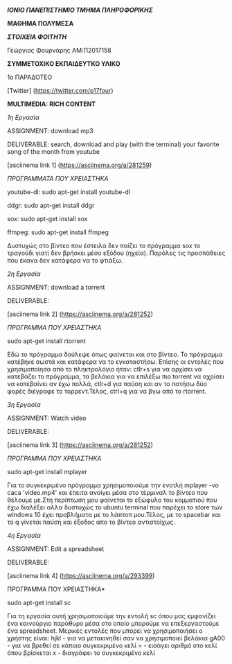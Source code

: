   ***ΙΟΝΙΟ ΠΑΝΕΠΙΣΤΗΜΙΟ ΤΜΗΜΑ ΠΛΗΡΟΦΟΡΙΚΗΣ***

**ΜΑΘΗΜΑ ΠΟΛΥΜΕΣΑ**

***ΣΤΟΙΧΕΙΑ ΦΟΙΤΗΤΗ***

Γεώργιος Φουρνάρης ΑΜ:Π2017158

**ΣΥΜΜΕΤΟΧΙΚΟ ΕΚΠΑΙΔΕΥΤΚΟ ΥΛΙΚΟ**

1ο ΠΑΡΑΔΟΤΕΟ 

[Twitter] (https://twitter.com/p17four)


**MULTIMEDIA: RICH CONTENT**

*1η Εργασία*

ASSIGNMENT: download mp3 

DELIVERABLE: search, download and play (with the terminal) your favorite song of the month from youtube 

[asciinema link 1] (https://asciinema.org/a/281259)

*ΠΡΟΓΡΑΜΜΑΤΑ ΠΟΥ ΧΡΕΙΑΣΤΗΚΑ* 

youtube-dl: sudo apt-get install youtube-dl

ddgr: sudo apt-get install ddgr

sox: sudo apt-get install sox

ffmpeg: sudo apt-get install ffmpeg


Δυστυχώς στο βίντεο που έστειλα δεν παίζει το πρόγραμμα sox το τραγούδι γιατί δεν βρήσκει μέσο εξόδου (ηχεία). Παρόλες τις προσπάθειες που έκανα δεν κατάφερα να το φτιάξω.

*2η Εργασία*

ASSIGNMENT: download a torrent

DELIVERABLE:

[asciinema link 2] (https://asciinema.org/a/281252)

*ΠΡΟΓΡΑΜΜΑ ΠΟΥ ΧΡΕΙΑΣΤΗΚΑ*

sudo apt-get install rtorrent

Εδώ το πρόγραμμα δούλεψε όπως φαίνεται και στο βίντεο. Το πρόγραμμα κατέβηκε σωστά και κατάφερα να το εγκαταστήσω.
Επίσης οι εντολές που χρησιμοποίησα από το πληκτρολόγιο ήταν: ctlr+s για να αρχίσει να κατεβάζει το πρόγραμμα, τα βελάκια για να επιλέξω πιο torrent να αχρίσει να κατεβαίνει αν έχω πολλά, ctlr+d για παύση και αν το πατήσω δύο φορές διέγραφε το τορρεντ.Τέλος, ctrl+q για να βγω από το rtorrent.


*3η Εργασία*

ASSIGNMENT: Watch video

DELIVERABLE:

[asciinema link 3] (https://asciinema.org/a/281252)

*ΠΡΟΓΡΑΜΜΑ ΠΟΥ ΧΡΕΙΑΣΤΗΚΑ* 

sudo apt-get install mplayer

Για το συγκεκριμένο πρόγραμμα χρησιμοποιούμε την ενοτλή mplayer -vo caca 'video.mp4' και έπειτα ανοίγει μέσα στο τέρμιναλ το βίντεο που θέλουμε με.Στη περίπτωση μου φαίνεται το εξώφυλο του κομματιού που έχω διαλέξει αλλα δυστυχώς το ubuntu terminal που παρέχει το store των windows 10 έχει προβλήματα με το λάπτοπ μου.Τέλος, με το spacebar και το q γίνεται παύση και έξοδος απο το βίντεο αντιστοίχως. 


*4η Εργασία*

ASSIGNMENT: Edit a spreadsheet

DELIVERABLE:

[asciinema link 4] (https://asciinema.org/a/293399)

ΠΡΟΓΡΑΜΜΑ ΠΟΥ ΧΡΕΙΑΣΤΗΚΑ* 

sudo apt-get install sc

Για τη εργασία αυτή χρησιμοποιούμε την εντολή sc όπου μας εμφανίζει ένα καινούργιο παράθυρο μέσα στο οποίο μπορούμε να επεξεργαστούμε ένα spreadsheet.
Μερικές εντολές που μπορεί να χρησιμοποιήσει ο χρήστης είναι: 
hjkl - για να μετακινηθεί σαν να χρησιμοποιεί βελάκια
gA00 - για να βρεθεί σε κάποιο συγκεκριμένο κελί
= - εισάγει αριθμό στο κελί όπου βρίσκεται
x - διαγράφει το συγκεκριμένο κελί
